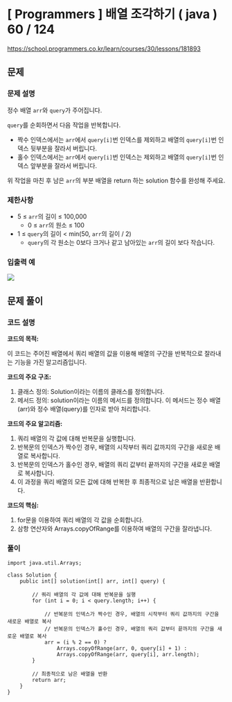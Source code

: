 # [ Programmers ] 배열 조각하기 ( java ) 60 / 124
https://school.programmers.co.kr/learn/courses/30/lessons/181893

## 문제 
### 문제 설명
정수 배열 `arr`와 `query`가 주어집니다.

`query`를 순회하면서 다음 작업을 반복합니다.

- 짝수 인덱스에서는 `arr`에서 `query[i]`번 인덱스를 제외하고 배열의 `query[i]`번 인덱스 뒷부분을 잘라서 버립니다.
- 홀수 인덱스에서는 `arr`에서 `query[i]`번 인덱스는 제외하고 배열의 `query[i]`번 인덱스 앞부분을 잘라서 버립니다.

위 작업을 마친 후 남은 `arr`의 부분 배열을 return 하는 solution 함수를 완성해 주세요.
### 제한사항
- 5 ≤ `arr`의 길이 ≤ 100,000
    - 0 ≤ `arr`의 원소 ≤ 100
- 1 ≤ `query`의 길이 < min(50, `arr`의 길이 / 2)
    - `query`의 각 원소는 0보다 크거나 같고 남아있는 `arr`의 길이 보다 작습니다.

### 입출력 예
![](https://i.imgur.com/TSSkhdx.png)

## 문제 풀이
### 코드 설명

**코드의 목적:**

이 코드는 주어진 배열에서 쿼리 배열의 값을 이용해 배열의 구간을 반복적으로 잘라내는 기능을 가진 알고리즘입니다.

**코드의 주요 구조:**

1. 클래스 정의: Solution이라는 이름의 클래스를 정의합니다.
2. 메서드 정의: solution이라는 이름의 메서드를 정의합니다. 이 메서드는 정수 배열(arr)와 정수 배열(query)를 인자로 받아 처리합니다.

**코드의 주요 알고리즘:**

1. 쿼리 배열의 각 값에 대해 반복문을 실행합니다.
2. 반복문의 인덱스가 짝수인 경우, 배열의 시작부터 쿼리 값까지의 구간을 새로운 배열로 복사합니다.
3. 반복문의 인덱스가 홀수인 경우, 배열의 쿼리 값부터 끝까지의 구간을 새로운 배열로 복사합니다.
4. 이 과정을 쿼리 배열의 모든 값에 대해 반복한 후 최종적으로 남은 배열을 반환합니다.

**코드의 핵심:**

1. for문을 이용하여 쿼리 배열의 각 값을 순회합니다.
2. 삼항 연산자와 Arrays.copyOfRange를 이용하여 배열의 구간을 잘라냅니다.

### 풀이
```
import java.util.Arrays;

class Solution {
    public int[] solution(int[] arr, int[] query) {
        
        // 쿼리 배열의 각 값에 대해 반복문을 실행
        for (int i = 0; i < query.length; i++) {
            
            // 반복문의 인덱스가 짝수인 경우, 배열의 시작부터 쿼리 값까지의 구간을 새로운 배열로 복사
            // 반복문의 인덱스가 홀수인 경우, 배열의 쿼리 값부터 끝까지의 구간을 새로운 배열로 복사
            arr = (i % 2 == 0) ?
                Arrays.copyOfRange(arr, 0, query[i] + 1) :
                Arrays.copyOfRange(arr, query[i], arr.length);
        }
        
        // 최종적으로 남은 배열을 반환
        return arr;
    }
}
```

